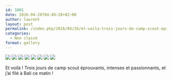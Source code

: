 ```yaml
---
id: 1001
date: 2016-04-26T04:49:28+02:00
author: laurent
layout: post
permalink: /index.php/2016/04/26/et-voila-trois-jours-de-camp-scout-eprouvants/
categories:
  - Non classé
format: gallery
---
```

<img src="/images/2016/04/tumblr_o685elo9js1uuvt0bo1_1280.jpg" />
<img src="/images/2016/04/tumblr_o685elo9js1uuvt0bo2_1280.jpg" />
<img src="/images/2016/04/tumblr_o685elo9js1uuvt0bo3_1280.jpg" />
<img src="/images/2016/04/tumblr_o685elo9js1uuvt0bo4_1280.jpg" />
<img src="/images/2016/04/tumblr_o685elo9js1uuvt0bo5_1280.jpg" />
<img src="/images/2016/04/tumblr_o685elo9js1uuvt0bo6_1280.jpg" />
<img src="/images/2016/04/tumblr_o685elo9js1uuvt0bo7_1280.jpg" />
<img src="/images/2016/04/tumblr_o685elo9js1uuvt0bo8_1280.jpg" />

Et voilà ! Trois jours de camp scout éprouvants, intenses et passionnants, et j&rsquo;ai filé à Bali ce matin !